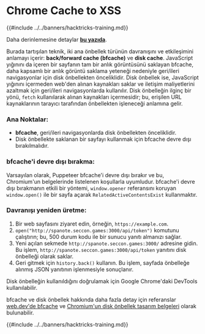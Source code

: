 # Chrome Cache to XSS

{{#include ../../banners/hacktricks-training.md}}

Daha derinlemesine detaylar [**bu yazıda**](https://blog.arkark.dev/2022/11/18/seccon-en/#web-spanote).

Burada tartışılan teknik, iki ana önbellek türünün davranışını ve etkileşimini anlamayı içerir: **back/forward cache (bfcache)** ve **disk cache**. JavaScript yığınını da içeren bir sayfanın tam bir anlık görüntüsünü saklayan bfcache, daha kapsamlı bir anlık görüntü saklama yeteneği nedeniyle geri/ileri navigasyonlar için disk önbellekten önceliklidir. Disk önbellek ise, JavaScript yığınını içermeden web'den alınan kaynakları saklar ve iletişim maliyetlerini azaltmak için geri/ileri navigasyonlarda kullanılır. Disk önbelleğin ilginç bir yönü, `fetch` kullanılarak alınan kaynakları içermesidir; bu, erişilen URL kaynaklarının tarayıcı tarafından önbellekten işleneceği anlamına gelir.

### Ana Noktalar:

- **bfcache**, geri/ileri navigasyonlarda disk önbellekten önceliklidir.
- Disk önbellekte saklanan bir sayfayı kullanmak için bfcache devre dışı bırakılmalıdır.

### bfcache'i devre dışı bırakma:

Varsayılan olarak, Puppeteer bfcache'i devre dışı bırakır ve bu, Chromium'un belgelerinde listelenen koşullarla uyumludur. bfcache'i devre dışı bırakmanın etkili bir yöntemi, `window.opener` referansını koruyan `window.open()` ile bir sayfa açarak `RelatedActiveContentsExist` kullanmaktır.

### Davranışı yeniden üretme:

1. Bir web sayfasını ziyaret edin, örneğin, `https://example.com`.
2. `open("http://spanote.seccon.games:3000/api/token")` komutunu çalıştırın; bu, 500 durum kodu ile bir sunucu yanıtı almanızı sağlar.
3. Yeni açılan sekmede `http://spanote.seccon.games:3000/` adresine gidin. Bu işlem, `http://spanote.seccon.games:3000/api/token` yanıtını disk önbelleği olarak saklar.
4. Geri gitmek için `history.back()` kullanın. Bu işlem, sayfada önbelleğe alınmış JSON yanıtının işlenmesiyle sonuçlanır.

Disk önbelleğin kullanıldığını doğrulamak için Google Chrome'daki DevTools kullanılabilir.

bfcache ve disk önbellek hakkında daha fazla detay için referanslar [web.dev'de bfcache](https://web.dev/i18n/en/bfcache/) ve [Chromium'un disk önbellek tasarım belgeleri](https://www.chromium.org/developers/design-documents/network-stack/disk-cache/) olarak bulunabilir.

{{#include ../../banners/hacktricks-training.md}}
